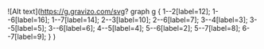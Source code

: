 ![Alt text](https://g.gravizo.com/svg?  graph g {
	1--2[label=12];
	1--6[label=16];
	1--7[label=14];
	2--3[label=10];
	2--6[label=7];
	3--4[label=3];
	3--5[label=5];
	3--6[label=6];
	4--5[label=4];
	5--6[label=2];
	5--7[label=8];
	6--7[label=9];
} )